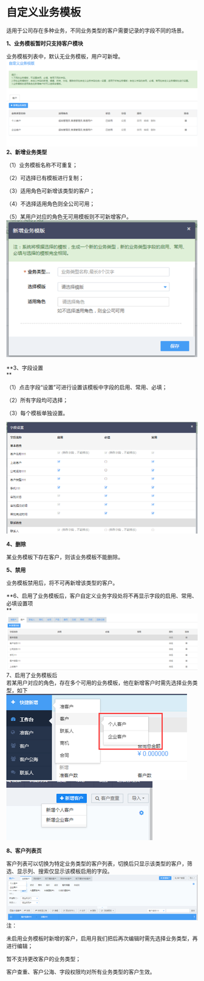 # 自定义业务模板

适用于公司存在多种业务，不同业务类型的客户需要记录的字段不同的场景。

**1、业务模板暂时只支持客户模块**

业务模板列表中，默认无业务模板，用户可新增。![](/assets/业务模板1)**2、新增业务类型**

（1）业务模板名称不可重复；

（2）可选择已有模板进行复制；

（3）适用角色可新增该类型的客户；

（4）不选择适用角色则全公司可用；

（5）某用户对应的角色无可用模板则不可新增客户。  
![](/assets/业务模板2)

**3、字段设置        
**

（1）点击字段“设置”可进行设置该模板中字段的启用、常用、必填；

（2）所有字段均可选择；

（3）每个模板单独设置。

![](/assets/业务模板3)

**4、删除**

某业务模板下存在客户，则该业务模板不能删除。

**5、禁用**

业务模板禁用后，将不可再新增该类型的客户。

**6、启用了业务模板后，客户自定义业务字段处将不再显示字段的启用、常用、必填设置项        
**![](/assets/业务模板4)7、启用了业务模板后  
若某用户对应的角色，存在多个可用的业务模板，他在新增客户时需先选择业务类型，如下  
![](/assets/业务模板5)![](/assets/业务模板6)

**8、客户列表页**

客户列表可以切换为特定业务类型的客户列表，切换后只显示该类型的客户，筛选、显示列、搜索仅显示该模板启用的字段。  
![](/assets/业务模板9)注：

未启用业务模板时新增的客户，启用月我们把后再次编辑时需先选择业务类型，再进行编辑；

暂不支持更改客户的业务类型；

客户查重、客户公海、字段权限均对所有业务类型的客户生效。

